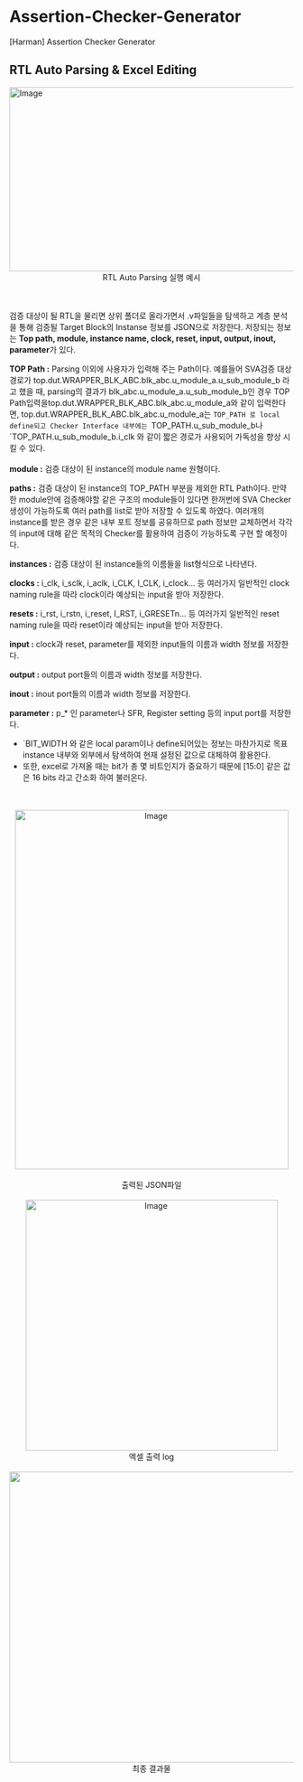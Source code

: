 # Assertion-Checker-Generator
[Harman] Assertion Checker Generator

RTL Auto Parsing & Excel Editing
-------------------------

<img width="1118" height="326" alt="Image" src="https://github.com/user-attachments/assets/ea501a9a-45a3-43d9-93bc-8caf7922bd50" />
<br>
<div align=center>
RTL Auto Parsing 실행 예시
</div>

<br><br>
검증 대상이 될 RTL을 물리면 상위 폴더로 올라가면서 .v파일들을 탐색하고 계층 분석을 통해 검증될 Target Block의 Instanse 정보를 JSON으로 저장한다.
저장되는 정보는
**Top path, module, instance name, clock, reset, input, output, inout, parameter**가 있다.
<br>
  
**TOP Path :** Parsing 이외에 사용자가 입력해 주는 Path이다. 
예를들어 SVA검증 대상 경로가 top.dut.WRAPPER_BLK_ABC.blk_abc.u_module_a.u_sub_module_b 라고 했을 때, parsing의 결과가 blk_abc.u_module_a.u_sub_module_b인 경우 TOP Path입력을top.dut.WRAPPER_BLK_ABC.blk_abc.u_module_a와 같이 입력한다면, top.dut.WRAPPER_BLK_ABC.blk_abc.u_module_a는 `TOP_PATH 로 local define되고 Checker Interface 내부에는 `TOP_PATH.u_sub_module_b나 `TOP_PATH.u_sub_module_b.i_clk 와 같이 짧은 경로가 사용되어 가독성을 향상 시킬 수 있다.
<br><br>
**module :** 검증 대상이 된 instance의 module name 원형이다.

**paths :** 검증 대상이 된 instance의 TOP_PATH 부분을 제외한 RTL Path이다. 만약 한 module안에 검증해야할 같은 구조의 module들이 있다면 한꺼번에 SVA Checker생성이 가능하도록 여러 path를 list로 받아 저장할 수 있도록 하였다. 여러개의 instance를 받은 경우 같은 내부 포트 정보를 공유하므로 path 정보만 교체하면서 각각의 input에 대해 같은 목적의 Checker를 활용하여 검증이 가능하도록 구현 할 예정이다.

**instances :** 검증 대상이 된 instance들의 이름들을 list형식으로 나타낸다.

**clocks :** i_clk, i_sclk, i_aclk, i_CLK, I_CLK, i_clock... 등 여러가지 일반적인 clock naming rule을 따라 clock이라 예상되는 input을 받아 저장한다.

**resets :** i_rst, i_rstn, i_reset, I_RST, i_GRESETn... 등 여러가지 일반적인 reset naming rule을 따라 reset이라 예상되는 input을 받아 저장한다.

**input :** clock과 reset, parameter를 제외한 input들의 이름과 width 정보를 저장한다.

**output :** output port들의 이름과 width 정보를 저장한다.

**inout :** inout port들의 이름과 width 정보를 저장한다.

**parameter :** p_* 인 parameter나 SFR, Register setting 등의 input port를 저장한다.

+ `BIT_WIDTH 와 같은 local param이나 define되어있는 정보는 마찬가지로 목표 instance 내부와 외부에서 탐색하여 현재 설정된 값으로 대체하여 활용한다.
+ 또한, excel로 가져올 때는 bit가 총 몇 비트인지가 중요하기 때문에 [15:0] 같은 값은 16 bits 라고 간소화 하여 불러온다.

<div align=center>
<br><br> 
<center> <img width="485" height="636" alt="Image" src="https://github.com/user-attachments/assets/f456ae8c-8279-4ce7-9314-1a4b70e52475" /> </center>
<br>
출력된 JSON파일
<br> <br>
<img width="447" height="444" alt="Image" src="https://github.com/user-attachments/assets/6d71d4a5-e82d-4200-a6c1-98174c18a8ce" />
<br>엑셀 출력 log
<br> <br>
<img width="1447" height="515" alt="Image" src="https://github.com/user-attachments/assets/7d286dc7-58b5-451a-8483-86d5abdc341c" />
<br>
최종 결과물
<br><br>
</div>
